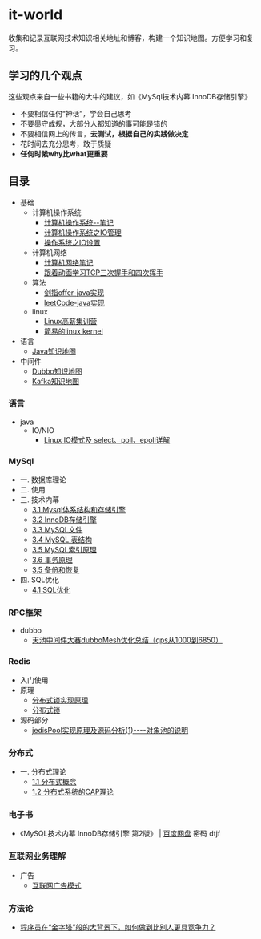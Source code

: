 # it-world
收集和记录互联网技术知识相关地址和博客，构建一个知识地图。方便学习和复习。

## 学习的几个观点
这些观点来自一些书籍的大牛的建议，如《MySql技术内幕 InnoDB存储引擎》

- 不要相信任何“神话”，学会自己思考
- 不要墨守成规，大部分人都知道的事可能是错的
- 不要相信网上的传言，**去测试，根据自己的实践做决定**
- 花时间去充分思考，敢于质疑
- **任何时候why比what更重要**

## 目录
- 基础
   - 计算机操作系统
     - [计算机操作系统--笔记](https://github.com/CyC2018/Interview-Notebook/blob/master/notes/计算机操作系统.md) 
     - [计算机操作系统之IO管理](https://blog.csdn.net/shentanweilan9/article/details/54017502) 
     - [操作系统之IO设置](base/操作系统之IO设备.md) 
   - 计算机网络
     - [计算机网络笔记](base/计算机网络.md) 
     - [跟着动画学习TCP三次握手和四次挥手](https://mp.weixin.qq.com/s/pSrKbVryn71kDVIXUtpXMA)
   - 算法
     - [剑指offer-java实现](算法/剑指offer.md) 
     - [leetCode-java实现](算法/leetCode-java.md)
   - linux
        - [Linux高薪集训营](https://zhuanlan.zhihu.com/c_128843875)    
        - [简易的linux kernel](https://zhuanlan.zhihu.com/c_177480196)
- 语言
  - [Java知识地图](language/java.md) 
- 中间件
  - [Dubbo知识地图](middleware/dubbo.md)
  - [Kafka知识地图](middleware/kafka.md)
    
### 语言
- java
  - IO/NIO
    - [Linux IO模式及 select、poll、epoll详解](https://segmentfault.com/a/1190000003063859)  

### MySql
- 一. 数据库理论
- 二. 使用
- 三. 技术内幕
    - [3.1 Mysql体系结构和存储引擎](mysql/Mysql体系结构和存储引擎.md)
    - [3.2 InnoDB存储引擎](mysql/InnoDB存储引擎.md)
    - [3.3 MySQL文件](mysql/MySQL文件.md)
    - [3.4 MySQL 表结构](mysql/MySQL表结构.md)
    - [3.5 MySQL索引原理](mysql/MySQL索引原理.md)
    - [3.6 事务原理](mysql/事务原理.md)
    - [3.5 备份和恢复](mysql/备份和恢复.md)
- 四. SQL优化
    - [4.1 SQL优化](mysql/SQL优化.md)

### RPC框架
- dubbo 
  - [天池中间件大赛dubboMesh优化总结（qps从1000到6850）](https://www.cnkirito.moe/dubboMesh/) 

### Redis
- 入门使用
- 原理
    - [分布式锁实现原理](缓存/分布式锁实现原理.md)
    - [分布式锁](http://ifeve.com/redis-lock/) 
- 源码部分
    - [jedisPool实现原理及源码分析(1)----对象池的说明](https://www.cnblogs.com/plf112233/p/6527902.html) 

### 分布式
- 一. 分布式理论
  - [1.1 分布式概念](分布式/分布式概念.md) 
  - [1.2 分布式系统的CAP理论](分布式/分布式系统的CAP理论.md) 

### 电子书
  - 《MySQL技术内幕 InnoDB存储引擎 第2版》 | [百度网盘](https://pan.baidu.com/s/1jJHlcX4) 密码 dtjf
  
  
### 互联网业务理解
- 广告
    - [互联网广告模式](http://www.niaogebiji.com/article-15074-1.html)

### 方法论
- [程序员在“金字塔”般的大背景下，如何做到比别人更具竞争力？](http://www.linkedkeeper.com/1159.html)



          

